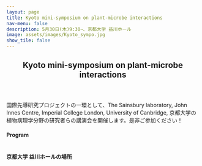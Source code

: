 ```yaml
---
layout: page
title: Kyoto mini-symposium on plant-microbe interactions
nav-menu: false
description: 5月30日(木)9:30~、京都大学 益川ホール
image: assets/images/Kyoto_sympo.jpg
show_tile: false
---
```


<!-- Main -->
<div id="main">

<!-- One -->
<section id="one">
	<div class="inner">
        <header class="major">
			<h2>Kyoto mini-symposium on plant-microbe interactions</h2>
		</header>
        <a>国際先導研究プロジェクトの一環として、The Sainsbury laboratory, John Innes Centre, Imperial College London, University of Canbridge, 京都大学の植物病理学分野の研究者らの講演会を開催します。是非ご参加ください！</a>
        <!-- <h4>参加希望者は下記Google Formから登録お願いいたします!</h4>
		<a href="https://forms.gle/sA7mkHq1QgH9Xibb9">参加登録フォームはこちらから。</a> -->
    </div>
    <div class="inner">
        <h4>Program</h4>
        <span class="image fit"><img src="{% link assets/images/Kyoto_sympo_poster.jpg %}" alt="" /></span>
	</div>
    <div class="inner">
        <h4>京都大学 益川ホールの場所</h4>
        <span class="image fit"><img src="{% link assets/images/masukawa_access.jpg %}" alt="" /></span>
	</div>
</section>
